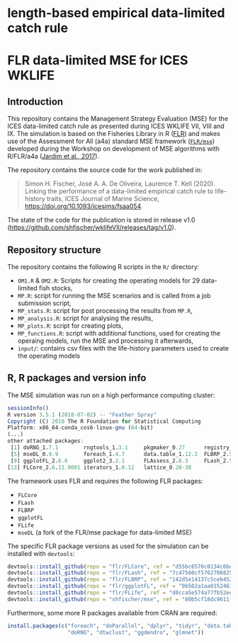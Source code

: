 length-based empirical data-limited catch rule
================

# FLR data-limited MSE for ICES WKLIFE

## Introduction

This repository contains the Management Strategy Evaluation (MSE) for
the ICES data-limited catch rule as presented during ICES WKLIFE VII,
VIII and IX. The simulation is based on the Fisheries Library in R
([FLR](http://www.flr-project.org/)) and makes use of the Assessment for
All (a4a) standard MSE framework ([`FLR/mse`](github.com/FLR/mse))
developed during the Workshop on development of MSE algorithms with
R/FLR/a4a ([Jardim et
al., 2017](https://ec.europa.eu/jrc/en/publication/assessment-all-initiativea4a-workshop-development-mse-algorithms-rflra4a)).

The repository contains the source code for the work published in:

> Simon H. Fischer, José A. A. De Oliveira, Laurence T. Kell (2020).
> Linking the performance of a data-limited empirical catch rule to
> life-history traits, ICES Journal of Marine Science,
> <https://doi.org/10.1093/icesjms/fsaa054>.

The state of the code for the publication is stored in release v1.0
(<https://github.com/shfischer/wklifeVII/releases/tag/v1.0>).

## Repository structure

The repository contains the following R scripts in the `R/` directory:

  - `OM1.R` & `OM2.R`: Scripts for creating the operating models for 29
    data-limited fish stocks,
  - `MP.R`: script for running the MSE scenarios and is called from a
    job submission script,
  - `MP_stats.R`: script for post processing the results from `MP.R`,
  - `MP_analysis.R`: script for analysing the results,
  - `MP_plots.R`: script for creating plots,
  - `MP_functions.R`: script with additional functions, used for
    creating the operaing models, run the MSE and processing it
    afterwards,
  - `input/`: contains csv files with the life-history parameters used
    to create the operating models

## R, R packages and version info

The MSE simulation was run on a high performance computing cluster:

``` r
sessionInfo()
R version 3.5.1 (2018-07-02) -- "Feather Spray"
Copyright (C) 2018 The R Foundation for Statistical Computing
Platform: x86_64-conda_cos6-linux-gnu (64-bit)
(...)
other attached packages:
 [1] doRNG_1.7.1        rngtools_1.3.1     pkgmaker_0.27      registry_0.5
 [5] mseDL_0.9.9        foreach_1.4.7      data.table_1.12.2  FLBRP_2.5.3
 [9] ggplotFL_2.6.6     ggplot2_3.2.1      FLAssess_2.6.3     FLash_2.5.11
[13] FLCore_2.6.11.9001 iterators_1.0.12   lattice_0.20-38
```

The framework uses FLR and requires the following FLR packages:

  - `FLCore`
  - `FLash`
  - `FLBRP`
  - `ggplotFL`
  - `FLife`
  - `mseDL` (a fork of the FLR/mse package for data-limited MSE)

The specific FLR package versions as used for the simulation can be
installed with `devtools`:

``` r
devtools::install_github(repo = "flr/FLCore", ref = "d55bc6570c0134c6bea6c3fc44be20378691e042")
devtools::install_github(repo = "flr/FLash", ref = "7c47560cf57627068259404bb553f2b644682726")
devtools::install_github(repo = "flr/FLBRP", ref = "142d5e14137c5ceb4526afd6718c26269ad81e7c")
devtools::install_github(repo = "flr/ggplotFL", ref = "9b502a1aa01524637f4f269a3353a92c7d452db0")
devtools::install_github(repo = "flr/FLife", ref = "d0cca5e574a77fb52ec607a25c244969b9c8dd38")
devtools::install_github(repo = "shfischer/mse", ref = "80b5cf18dc9611f7307f599564ccdfbad433948d")
```

Furthermore, some more R packages available from CRAN are required:

``` r
install.packages(c("foreach", "doParallel", "dplyr", "tidyr", "data.table",
                   "doRNG", "dtwclust", "ggdendro", "glmnet")) 
```
